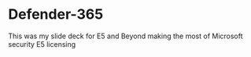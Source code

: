 # Defender-365
This was my slide deck for E5 and Beyond making the most of Microsoft security E5 licensing

